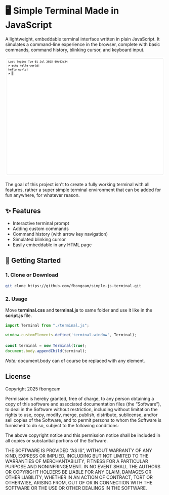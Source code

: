 
# 🖥️ Simple Terminal Made in JavaScript

A lightweight, embeddable terminal interface written in plain JavaScript. It simulates a command-line experience in the browser, complete with basic commands, command history, blinking cursor, and keyboard input.

![terminal echo hello world](screen.png "preview")

The goal of this project isn't to create a fully working terminal with all features, rather a super simple terminal environment that can be added for fun anywhere, for whatever reason.

## ✨ Features

- Interactive terminal prompt
- Adding custom commands
- Command history (with arrow key navigation)
- Simulated blinking cursor
- Easily embeddable in any HTML page

## 🚀 Getting Started

### 1. Clone or Download

```bash
git clone https://github.com/fbongcam/simple-js-terminal.git
```

### 2. Usage

Move <b>terminal.css</b> and <b>terminal.js</b> to same folder and use it like in the <b>script.js</b> file.

```js
import Terminal from "./terminal.js";
```

```js
window.customElements.define('terminal-window', Terminal);

const terminal = new Terminal(true);
document.body.appendChild(terminal);
```

*Note:* document.body can of course be replaced with any element.

## License

Copyright 2025 fbongcam

Permission is hereby granted, free of charge, to any person obtaining a copy of this software and associated documentation files (the “Software”), to deal in the Software without restriction, including without limitation the rights to use, copy, modify, merge, publish, distribute, sublicense, and/or sell copies of the Software, and to permit persons to whom the Software is furnished to do so, subject to the following conditions:

The above copyright notice and this permission notice shall be included in all copies or substantial portions of the Software.

THE SOFTWARE IS PROVIDED “AS IS”, WITHOUT WARRANTY OF ANY KIND, EXPRESS OR IMPLIED, INCLUDING BUT NOT LIMITED TO THE WARRANTIES OF MERCHANTABILITY, FITNESS FOR A PARTICULAR PURPOSE AND NONINFRINGEMENT. IN NO EVENT SHALL THE AUTHORS OR COPYRIGHT HOLDERS BE LIABLE FOR ANY CLAIM, DAMAGES OR OTHER LIABILITY, WHETHER IN AN ACTION OF CONTRACT, TORT OR OTHERWISE, ARISING FROM, OUT OF OR IN CONNECTION WITH THE SOFTWARE OR THE USE OR OTHER DEALINGS IN THE SOFTWARE.
